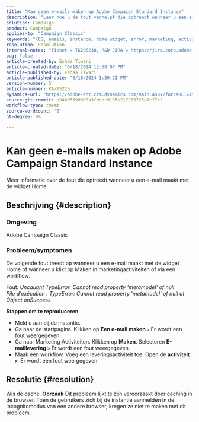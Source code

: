 ```yaml
---
title: "Kan geen e-mails maken op Adobe Campaign Standard Instance"
description: "Leer hoe u de fout verhelpt die optreedt wanneer u een e-mail maakt met de widget Home of via een workflow."
solution: Campaign
product: Campaign
applies-to: "Campaign Classic"
keywords: "KCS, emails, instance, home widget, error, marketing, activities, workflow"
resolution: Resolution
internal-notes: "Ticket = TK206238, R&D JIRA = https://jira.corp.adobe.com/browse/CAMP-39887"
bug: false
article-created-by: Eshaa Tiwari
article-created-date: "6/18/2024 12:58:07 PM"
article-published-by: Eshaa Tiwari
article-published-date: "6/18/2024 1:39:21 PM"
version-number: 5
article-number: KA-15225
dynamics-url: "https://adobe-ent.crm.dynamics.com/main.aspx?forceUCI=1&pagetype=entityrecord&etn=knowledgearticle&id=d67be763-722d-ef11-840a-6045bd029b18"
source-git-commit: e94605599808a3fddbc9185e217268725a7cf7c2
workflow-type: tm+mt
source-wordcount: '0'
ht-degree: 0%

---
```


# Kan geen e-mails maken op Adobe Campaign Standard Instance


Meer informatie over de fout die optreedt wanneer u een e-mail maakt met de widget Home.

## Beschrijving {#description}


### Omgeving

Adobe Campaign Classic

### Probleem/symptomen

De volgende fout treedt op wanneer u een e-mail maakt met de widget Home of wanneer u klikt op Maken in marketingactiviteiten of via een workflow.

Fout: *Uncaught TypeError: Cannot read property &#39;metamodel&#39; of null
<br>Pile d&#39;exécution : TypeError: Cannot read property &#39;metamodel&#39; of null at Object.onSuccess*

<b>Stappen om te reproduceren</b>

- Meld u aan bij de instantie.
- Ga naar de startpagina. Klikken op <b>Een e-mail maken </b>`>`  Er wordt een fout weergegeven.
- Ga naar Marketing Activiteiten. Klikken op <b>Maken</b>. Selecteren <b>E-maillevering </b>`>`  Er wordt een fout weergegeven.
- Maak een workflow. Voeg een leveringsactiviteit toe. Open de <b>activiteit `>` </b> Er wordt een fout weergegeven.



## Resolutie {#resolution}


Wis de cache.
<b>Oorzaak</b>
Dit probleem lijkt te zijn veroorzaakt door caching in de browser. Toen de gebruikers zich bij de instantie aanmelden in de incognitomodus van een andere browser, kregen ze niet te maken met dit probleem.
